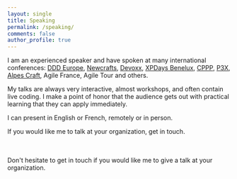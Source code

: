 ```yaml
---
layout: single
title: Speaking
permalink: /speaking/
comments: false
author_profile: true
---
```

I am an experienced speaker and have spoken at many international conferences: [DDD Europe](https://dddeurope.com/), [Newcrafts](https://ncrafts.io/), [Devoxx](https://www.devoxx.fr/en/), [XPDays Benelux](https://xpdaysbenelux.nl/), [CPPP](https://cppp.fr/), [P3X](https://skillsmatter.com/conferences/13255-p3x-2021), [Alpes Craft](https://www.alpescraft.fr/), Agile France, Agile Tour and others.

My talks are always very interactive, almost workshops, and often contain live coding. I make a point of honor that the audience gets out with practical learning that they can apply immediately.

I can present in English or French, remotely or in person.

If you would like me to talk at your organization, get in touch.


<script type="text/javascript" src="https://sessionize.com/api/speaker/sessions/2665998b-aa59-4654-925b-26781f8eeb62/0x1x3fb393x"></script>

<br>
<br>
Don't hesitate to get in touch if you would like me to give a talk at your organization.

